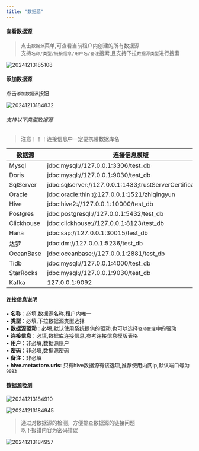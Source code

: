 ```yaml
---
title: "数据源"
---
```


#### 查看数据源

> 点击`数据源`菜单,可查看当前租户内创建的所有数据源 <br/>
> 支持`名称/类型/链接信息/用户名/备注`搜索,且支持下拉`数据源类型`进行搜索

![20241213185108](https://img.isxcode.com/picgo/20241213185108.png)

#### 添加数据源

点击`添加数据源`按钮

![20241213184832](https://img.isxcode.com/picgo/20241213184832.png)

###### 支持以下类型数据源

> 注意！！！连接信息中一定要携带数据库名

| 数据源        | 连接信息模版                                                      |
|------------|-------------------------------------------------------------|
| Mysql      | jdbc:mysql://127.0.0.1:3306/test_db                         |
| Doris      | jdbc:mysql://127.0.0.1:9030/test_db                         |
| SqlServer  | jdbc:sqlserver://127.0.0.1:1433;trustServerCertificate=true | 
| Oracle     | jdbc:oracle:thin:@127.0.0.1:1521/zhiqingyun                 |
| Hive       | jdbc:hive2://127.0.0.1:10000/test_db                        |
| Postgres   | jdbc:postgresql://127.0.0.1:5432/test_db                    |
| Clickhouse | jdbc:clickhouse://127.0.0.1:8123/test_db                    |
| Hana       | jdbc:sap://127.0.0.1:30015/test_db                          |
| 达梦         | jdbc:dm://127.0.0.1:5236/test_db                            |
| OceanBase  | jdbc:oceanbase://127.0.0.1:2881/test_db                     | 
| Tidb       | jdbc:mysql://127.0.0.1:4000/test_db                         | 
| StarRocks  | jdbc:mysql://127.0.0.1:9030/test_db                         | 
| Kafka      | 127.0.0.1:9092                                              | 

#### 连接信息说明

▪ **名称**：必填,数据源名称,租户内唯一 <br/>
▪ **类型**：必填,下拉数据源类型选择 <br/>
▪ **数据源驱动**：必填,默认使用系统提供的驱动,也可以选择`驱动管理`中的驱动 <br/>
▪ **连接信息**：必填,数据库连接信息,参考连接信息模版表格 <br/>
▪ **用户**：非必填,数据源账户 <br/>
▪ **密码**：非必填,数据源密码 <br/>
▪ **备注**：非必填 <br/>
▪ **hive.metastore.uris**: 只有hive数据源有该选项,推荐使用内网ip,默认端口号为`9083`

#### 数据源检测

![20241213184910](https://img.isxcode.com/picgo/20241213184910.png)

![20241213184945](https://img.isxcode.com/picgo/20241213184945.png)

> 通过对数据源的检测，方便排查数据源的链接问题 <br/>
> 以下报错内容为密码错误

![20241213184957](https://img.isxcode.com/picgo/20241213184957.png)


